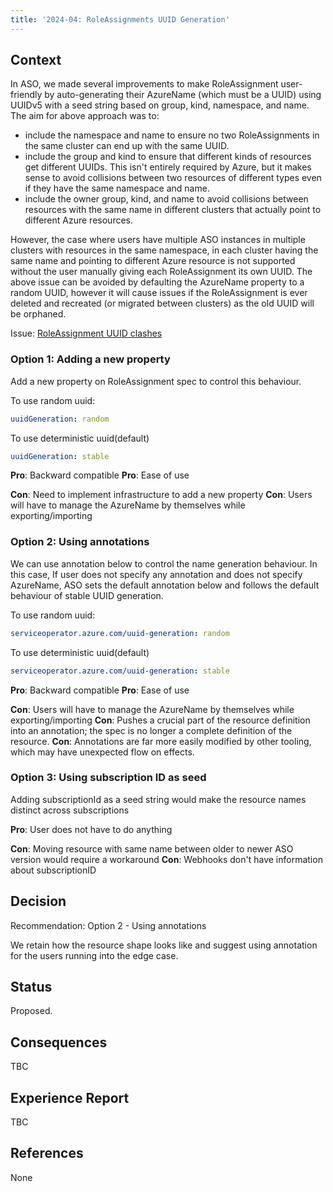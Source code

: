 ```yaml
---
title: '2024-04: RoleAssignments UUID Generation'
---
```


## Context

In ASO, we made several improvements to make RoleAssignment user-friendly by auto-generating their AzureName (which must be a UUID) using UUIDv5 with a seed string based on group, kind, namespace, and name. 
The aim for above approach was to:
- include the namespace and name to ensure no two RoleAssignments in the same cluster can end up with the same UUID.
- include the group and kind to ensure that different kinds of resources get different UUIDs. This isn't entirely required by Azure, but it makes sense to avoid collisions between two resources of different types even if they have the same namespace and name.
- include the owner group, kind, and name to avoid collisions between resources with the same name in different clusters that actually point to different Azure resources.

However, the case where users have multiple ASO instances in multiple clusters with resources in the same namespace, in each cluster having the same name and pointing to different Azure resource is not supported without the user manually giving each RoleAssignment its own UUID.
The above issue can be avoided by defaulting the AzureName property to a random UUID, however it will cause issues if the RoleAssignment is ever deleted and recreated (or migrated between clusters) as the old UUID will be orphaned.

Issue: [RoleAssignment UUID clashes](https://github.com/Azure/azure-service-operator/issues/3637)

### Option 1: Adding a new property

Add a new property on RoleAssignment spec to control this behaviour. 

To use random uuid: 
```yaml
uuidGeneration: random
```

To use deterministic uuid(default)
```yaml
uuidGeneration: stable
```

**Pro**: Backward compatible
**Pro**: Ease of use

**Con**: Need to implement infrastructure to add a new property
**Con**: Users will have to manage the AzureName by themselves while exporting/importing

### Option 2: Using annotations

We can use annotation below to control the name generation behaviour. 
In this case, If user does not specify any annotation and does not specify AzureName, ASO sets the default annotation below and follows the default behaviour of stable UUID generation.  

To use random uuid:
```yaml
serviceoperator.azure.com/uuid-generation: random 
```

To use deterministic uuid(default)
```yaml
serviceoperator.azure.com/uuid-generation: stable
```

**Pro**: Backward compatible
**Pro**: Ease of use

**Con**: Users will have to manage the AzureName by themselves while exporting/importing
**Con**: Pushes a crucial part of the resource definition into an annotation; the spec is no longer a complete definition of the resource.
**Con**: Annotations are far more easily modified by other tooling, which may have unexpected flow on effects.

### Option 3: Using subscription ID as seed

Adding subscriptionId as a seed string would make the resource names distinct across subscriptions

**Pro**: User does not have to do anything

**Con**: Moving resource with same name between older to newer ASO version would require a workaround
**Con**: Webhooks don't have information about subscriptionID

## Decision

Recommendation: Option 2 - Using annotations

We retain how the resource shape looks like and suggest using annotation for the users running into the edge case. 

## Status

Proposed.

## Consequences

TBC

## Experience Report

TBC

## References

None